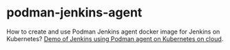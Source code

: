 # podman-jenkins-agent

How to create and use Podman Jenkins agent docker image for Jenkins on Kubernetes? [Demo of Jenkins using Podman agent on Kubernetes on cloud](https://www.rokpoto.com/podman-jenkins-agent/).

